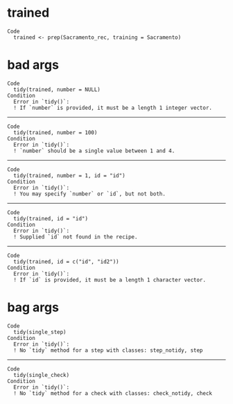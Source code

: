 # trained

    Code
      trained <- prep(Sacramento_rec, training = Sacramento)

# bad args

    Code
      tidy(trained, number = NULL)
    Condition
      Error in `tidy()`:
      ! If `number` is provided, it must be a length 1 integer vector.

---

    Code
      tidy(trained, number = 100)
    Condition
      Error in `tidy()`:
      ! `number` should be a single value between 1 and 4.

---

    Code
      tidy(trained, number = 1, id = "id")
    Condition
      Error in `tidy()`:
      ! You may specify `number` or `id`, but not both.

---

    Code
      tidy(trained, id = "id")
    Condition
      Error in `tidy()`:
      ! Supplied `id` not found in the recipe.

---

    Code
      tidy(trained, id = c("id", "id2"))
    Condition
      Error in `tidy()`:
      ! If `id` is provided, it must be a length 1 character vector.

# bag args

    Code
      tidy(single_step)
    Condition
      Error in `tidy()`:
      ! No `tidy` method for a step with classes: step_notidy, step

---

    Code
      tidy(single_check)
    Condition
      Error in `tidy()`:
      ! No `tidy` method for a check with classes: check_notidy, check

